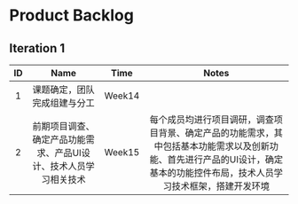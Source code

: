# Product Backlog

## Iteration 1


ID | Name | Time | Notes |
:-: | :-: | :-: | :-: 
 1 | 课题确定，团队完成组建与分工 | Week14 |  |
 2 | 前期项目调查、确定产品功能需求、产品UI设计、技术人员学习相关技术 | Week15 | 每个成员均进行项目调研，调查项目背景、确定产品的功能需求，其中包括基本功能需求以及创新功能、首先进行产品的UI设计，确定基本的功能控件布局，技术人员学习技术框架，搭建开发环境 |
